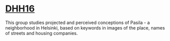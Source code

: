 # [DHH16](http://dhh16.hiit.fi/)

This group studies projected and perceived conceptions of Pasila - a neighborhood in Helsinki, based on keywords in images of the place, names of streets and housing companies.

